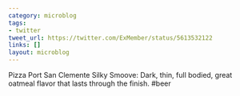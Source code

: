 ```yaml
---
category: microblog
tags:
- twitter
tweet_url: https://twitter.com/ExMember/status/5613532122
links: []
layout: microblog
---
```

Pizza Port San Clemente Silky Smoove: Dark, thin, full bodied, great oatmeal flavor that lasts through the finish. #beer
